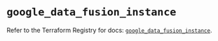 # `google_data_fusion_instance`

Refer to the Terraform Registry for docs: [`google_data_fusion_instance`](https://registry.terraform.io/providers/hashicorp/google/6.49.2/docs/resources/data_fusion_instance).
